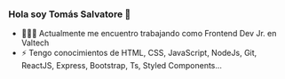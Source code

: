 ### Hola soy Tomás Salvatore 👋

- 👨🏻‍💻 Actualmente me encuentro trabajando como Frontend Dev Jr. en Valtech
- ⚡ Tengo conocimientos de HTML, CSS, JavaScript, NodeJs, Git, ReactJS, Express, Bootstrap, Ts, Styled Components...

